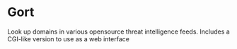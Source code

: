 # Gort
Look up domains in various opensource threat intelligence feeds. Includes a CGI-like version to use as a web interface
